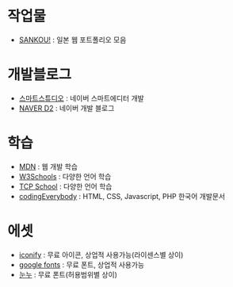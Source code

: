 # 작업물

- [SANKOU!](https://sankoudesign.com/) : 일본 웹 포트폴리오 모음

# 개발블로그

- [스마트스튜디오](https://smartstudio.tech/) : 네이버 스마트에디터 개발
- [NAVER D2](https://d2.naver.com/home) : 네이버 개발 블로그

# 학습

- [MDN](https://developer.mozilla.org/en-US/) : 웹 개발 학습
- [W3Schools](https://www.w3schools.com/) : 다양한 언어 학습
- [TCP School](https://www.tcpschool.com/) : 다양한 언어 학습
- [codingEverybody](https://codingeverybody.kr/) : HTML, CSS, Javascript, PHP 한국어 개발문서

# 에셋

- [iconify](https://iconify.design/) : 무료 아이콘, 상업적 사용가능(라이센스별 상이)
- [google fonts](https://fonts.google.com/) : 무료 폰트, 상업적 사용가능
- [눈누](https://noonnu.cc/index) : 무료 폰트(허용범위별 상이)
